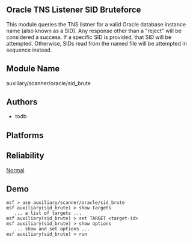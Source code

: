 ## Oracle TNS Listener SID Bruteforce

This module queries the TNS listner for a valid Oracle 
database instance name (also known as a SID). Any response 
other than a "reject" will be considered a success. If a 
specific SID is provided, that SID will be attempted. 
Otherwise, SIDs read from the named file will be attempted 
in sequence instead.


## Module Name
auxiliary/scanner/oracle/sid_brute

## Authors
* todb





## Platforms


## Reliability
[Normal](https://github.com/rapid7/metasploit-framework/wiki/Exploit-Ranking)

## Demo

```
msf > use auxiliary/scanner/oracle/sid_brute
msf auxiliary(sid_brute) > show targets
   ... a list of targets ...
msf auxiliary(sid_brute) > set TARGET <target-id>
msf auxiliary(sid_brute) > show options
   ... show and set options ...
msf auxiliary(sid_brute) > run
```
    
    